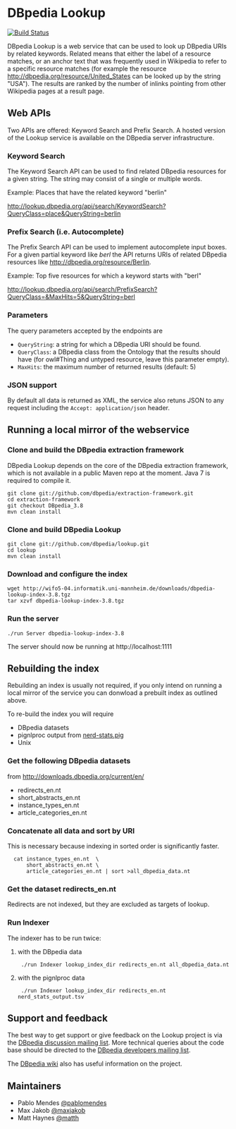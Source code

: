 # DBpedia Lookup

[![Build Status](https://travis-ci.org/dbpedia/lookup.svg?branch=master)](https://travis-ci.org/dbpedia/lookup)

DBpedia Lookup is a web service that can be used to look up DBpedia URIs by related keywords. Related means that either the label of a resource matches, or an anchor text that was frequently used in Wikipedia to refer to a specific resource matches (for example the resource http://dbpedia.org/resource/United_States can be looked up by the string "USA"). The results are ranked by the number of inlinks pointing from other Wikipedia pages at a result page.

## Web APIs

Two APIs are offered: Keyword Search and Prefix Search. A hosted version of the Lookup service is available on the DBpedia server infrastructure.

### Keyword Search

The Keyword Search API can be used to find related DBpedia resources for a given string. The string may consist of a single or multiple words.

Example: Places that have the related keyword "berlin"

http://lookup.dbpedia.org/api/search/KeywordSearch?QueryClass=place&QueryString=berlin

### Prefix Search (i.e. Autocomplete)

The Prefix Search API can be used to implement autocomplete input boxes. For a given partial keyword like *berl* the API returns URIs of related DBpedia resources like http://dbpedia.org/resource/Berlin.

Example: Top five resources for which a keyword starts with "berl"

http://lookup.dbpedia.org/api/search/PrefixSearch?QueryClass=&MaxHits=5&QueryString=berl

### Parameters

The query parameters accepted by the endpoints are

* `QueryString`: a string for which a DBpedia URI should be found.
* `QueryClass`: a DBpedia class from the Ontology that the results should have (for owl#Thing and untyped resource, leave this parameter empty).
* `MaxHits`: the maximum number of returned results (default: 5)

### JSON support

By default all data is returned as XML, the service also retuns JSON to any request including the `Accept: application/json` header.

## Running a local mirror of the webservice

### Clone and build the DBpedia extraction framework
DBpedia Lookup depends on the core of the DBpedia extraction framework, which is not available in a public Maven repo at the moment. Java 7 is required to compile it.
    
    git clone git://github.com/dbpedia/extraction-framework.git
    cd extraction-framework
    git checkout DBpedia_3.8
    mvn clean install

### Clone and build DBpedia Lookup

    git clone git://github.com/dbpedia/lookup.git
    cd lookup
    mvn clean install

### Download and configure the index

    wget http://wifo5-04.informatik.uni-mannheim.de/downloads/dbpedia-lookup-index-3.8.tgz
    tar xzvf dbpedia-lookup-index-3.8.tgz

### Run the server

    ./run Server dbpedia-lookup-index-3.8

The server should now be running at http://localhost:1111

## Rebuilding the index

Rebuilding an index is usually not required, if you only intend on running a local mirror of the service you can donwload a prebuilt index as outlined above.

To re-build the index you will require

* DBpedia datasets
* pignlproc output from [nerd-stats.pig](https://github.com/dbpedia-spotlight/pignlproc/blob/master/examples/nerd-stats/nerd-stats.pig)
* Unix


### Get the following DBpedia datasets
from http://downloads.dbpedia.org/current/en/

* redirects\_en.nt
* short\_abstracts\_en.nt
* instance\_types\_en.nt
* article\_categories\_en.nt

### Concatenate all data and sort by URI

This is necessary because indexing in sorted order is significantly faster.

      cat instance_types_en.nt  \
          short_abstracts_en.nt \
          article_categories_en.nt | sort >all_dbpedia_data.nt

### Get the dataset redirects\_en.nt

Redirects are not indexed, but they are excluded as targets of lookup.

### Run Indexer

The indexer has to be run twice:

1. with the DBpedia data 

        ./run Indexer lookup_index_dir redirects_en.nt all_dbpedia_data.nt

2. with the pignlproc data

        ./run Indexer lookup_index_dir redirects_en.nt nerd_stats_output.tsv

## Support and feedback

The best way to get support or give feedback on the Lookup project is via the [DBpedia discussion mailing list](https://lists.sourceforge.net/lists/listinfo/dbpedia-discussion). More technical queries about the code base should be directed to the [DBpedia developers mailing list](https://lists.sourceforge.net/lists/listinfo/dbpedia-developers).

The [DBpedia wiki](http://wiki.dbpedia.org/lookup/) also has useful information on the project.

## Maintainers

* Pablo Mendes [@pablomendes](https://github.com/pablomendes)
* Max Jakob [@maxjakob](https://github.com/maxjakob)
* Matt Haynes [@matth](https://github.com/matth)

